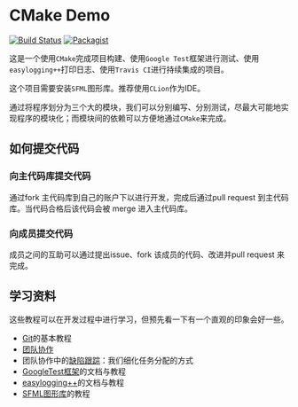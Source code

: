 # CMake Demo

[![Build Status](https://travis-ci.org/Graphics-Interpreter/cmake-demo.svg?branch=master)](https://travis-ci.org/Graphics-Interpreter/cmake-demo)
[![Packagist](https://img.shields.io/packagist/l/doctrine/orm.svg?maxAge=2592000?style=flat-square)](../master/LICENSE)


这是一个使用`CMake`完成项目构建、使用`Google Test`框架进行测试、使用`easylogging++`打印日志、使用`Travis CI`进行持续集成的项目。

这个项目需要安装`SFML`图形库。推荐使用`CLion`作为IDE。

通过将程序划分为三个大的模块，我们可以分别编写、分别测试，尽最大可能地实现程序的模块化；而模块间的依赖可以方便地通过`CMake`来完成。

## 如何提交代码

### 向主代码库提交代码

通过fork 主代码库到自己的账户下以进行开发，完成后通过pull request 到主代码库。当代码合格后该代码会被 merge 进入主代码库。

### 向成员提交代码

成员之间的互助可以通过提出issue、fork 该成员的代码、改进并pull request 来完成。

## 学习资料
这些教程可以在开发过程中进行学习，但预先看一下有一个直观的印象会好一些。

* [Git](http://www.liaoxuefeng.com/wiki/0013739516305929606dd18361248578c67b8067c8c017b000)的基本教程
* [团队协作](http://www.worldhello.net/gotgithub/04-work-with-others/index.html)
* 团队协作中的[缺陷跟踪](http://www.worldhello.net/gotgithub/04-work-with-others/050-issue.html)：我们细化任务分配的方式
* [GoogleTest框架](https://github.com/google/googletest/blob/master/googletest/docs/Primer.md)的文档与教程
* [easylogging++](https://github.com/easylogging/easyloggingpp)的文档与教程
* [SFML图形库](http://www.sfml-dev.org/tutorials/2.4/)的教程
